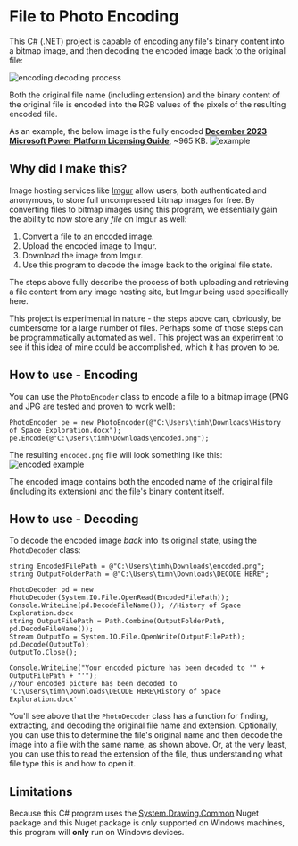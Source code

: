 # File to Photo Encoding
This C# (.NET) project is capable of encoding any file's binary content into a bitmap image, and then decoding the encoded image back to the original file:

![encoding decoding process](https://i.imgur.com/mqCWuYr.png)

Both the original file name (including extension) and the binary content of the original file is encoded into the RGB values of the pixels of the resulting encoded file. 

As an example, the below image is the fully encoded [**December 2023 Microsoft Power Platform Licensing Guide**](https://go.microsoft.com/fwlink/?linkid=2085130), ~965 KB.
![example](https://i.imgur.com/ct7EiTS.png)

## Why did I make this?
Image hosting services like [Imgur](https://imgur.com/) allow users, both authenticated and anonymous, to store full uncompressed bitmap images for free. By converting files to bitmap images using this program, we essentially gain the ability to now store any *file* on Imgur as well:

1. Convert a file to an encoded image.
2. Upload the encoded image to Imgur.
3. Download the image from Imgur.
4. Use this program to decode the image back to the original file state.

The steps above fully describe the process of both uploading and retrieving a file content from any image hosting site, but Imgur being used specifically here. 

This project is experimental in nature - the steps above can, obviously, be cumbersome for a large number of files. Perhaps some of those steps can be programmatically automated as well. This project was an experiment to see if this idea of mine could be accomplished, which it has proven to be.

## How to use - Encoding
You can use the `PhotoEncoder` class to encode a file to a bitmap image (PNG and JPG are tested and proven to work well):
```
PhotoEncoder pe = new PhotoEncoder(@"C:\Users\timh\Downloads\History of Space Exploration.docx");
pe.Encode(@"C:\Users\timh\Downloads\encoded.png");
```
The resulting `encoded.png` file will look something like this:  
![encoded example](https://i.imgur.com/GEeM0Tu.png)

The encoded image contains both the encoded name of the original file (including its extension) and the file's binary content itself.

## How to use - Decoding
To decode the encoded image *back* into its original state, using the `PhotoDecoder` class:
```
string EncodedFilePath = @"C:\Users\timh\Downloads\encoded.png";
string OutputFolderPath = @"C:\Users\timh\Downloads\DECODE HERE";

PhotoDecoder pd = new PhotoDecoder(System.IO.File.OpenRead(EncodedFilePath));
Console.WriteLine(pd.DecodeFileName()); //History of Space Exploration.docx
string OutputFilePath = Path.Combine(OutputFolderPath, pd.DecodeFileName());
Stream OutputTo = System.IO.File.OpenWrite(OutputFilePath);
pd.Decode(OutputTo);
OutputTo.Close();

Console.WriteLine("Your encoded picture has been decoded to '" + OutputFilePath + "'");
//Your encoded picture has been decoded to 'C:\Users\timh\Downloads\DECODE HERE\History of Space Exploration.docx'
```

You'll see above that the `PhotoDecoder` class has a function for finding, extracting, and decoding the original file name and extension. Optionally, you can use this to determine the file's original name and then decode the image into a file with the same name, as shown above. Or, at the very least, you can use this to read the extension of the file, thus understanding what file type this is and how to open it.

## Limitations
Because this C# program uses the [System.Drawing.Common](https://www.nuget.org/packages/System.Drawing.Common) Nuget package and this Nuget package is only supported on Windows machines, this program will **only** run on Windows devices.
